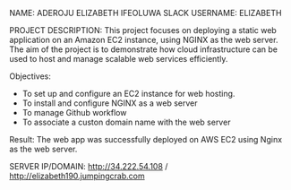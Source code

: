 NAME: ADEROJU ELIZABETH IFEOLUWA
SLACK USERNAME: ELIZABETH

PROJECT DESCRIPTION:
  This project focuses on deploying a static web application on an Amazon EC2 instance, using NGINX as the web server. The aim of the project is to demonstrate how cloud infrastructure can be used to host and manage scalable web services efficiently.

Objectives:
- To set up and configure an EC2 instance for web hosting.
- To install and configure NGINX as a web server
- To manage Github workflow
- To associate a custon domain name with the web server

Result: The web app was successfully deployed on AWS EC2 using Nginx as the web server.

SERVER IP/DOMAIN: http://34.222.54.108 / http://elizabeth190.jumpingcrab.com


